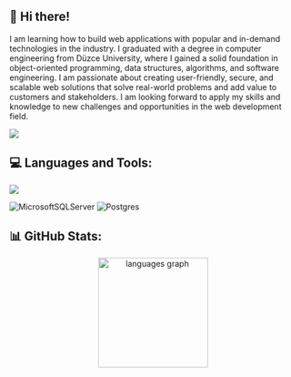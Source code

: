 ## 💫 Hi there!
I am learning how to build web applications with popular and in-demand technologies in the industry. I graduated with a degree in computer engineering from Düzce University, where I gained a solid foundation in object-oriented programming, data structures, algorithms, and software engineering. I am passionate about creating user-friendly, secure, and scalable web solutions that solve real-world problems and add value to customers and stakeholders. I am looking forward to apply my skills and knowledge to new challenges and opportunities in the web development field.
<p align="left">
  <a href="https://www.linkedin.com/in/ersinkaya4/" target="_blank">
    <img src="https://skillicons.dev/icons?i=linkedin" />
  </a>
</p>

## 💻 Languages and Tools:
<p align="left">
  <a href="https://skillicons.dev">
    <img src="https://skillicons.dev/icons?i=dotnet,cs,git,postman,js,ts,react,sass,tailwind,bootstrap,html,css" />
  </a>

   ![MicrosoftSQLServer](https://img.shields.io/badge/Microsoft%20SQL%20Server-CC2927?style=for-the-badge&logo=microsoft%20sql%20server&logoColor=white) 
   ![Postgres](https://img.shields.io/badge/postgres-%23316192.svg?style=for-the-badge&logo=postgresql&logoColor=white) 
</p>

## 📊 GitHub Stats:
<div align="center">
  <img src="https://github-readme-streak-stats.herokuapp.com/?user=ersin-kaya&theme=swift&hide_border=true" height="193" alt="languages graph"  />
  <!--
    <img src="https://github-readme-stats.vercel.app/api/top-langs/?username=ersin-kaya&theme=swift&hide_border=true&include_all_commits=false&count_private=false&layout=compact" height="193" alt="streak graph"  />
  -->
</div>
